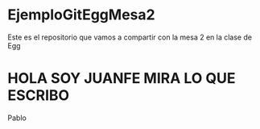 # EjemploGitEggMesa2
Este es el repositorio que vamos a compartir con la mesa 2 en la clase de Egg

HOLA SOY JUANFE MIRA LO QUE ESCRIBO
=======
Pablo
